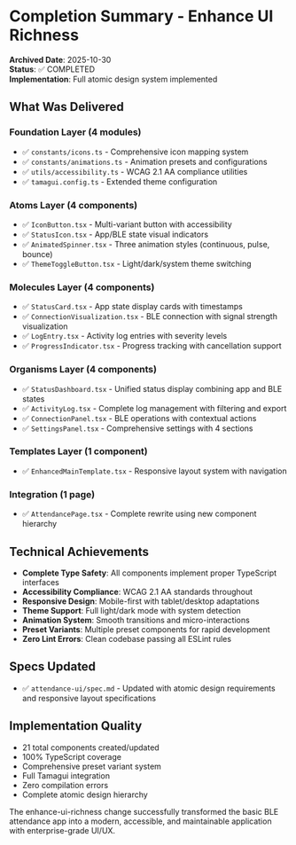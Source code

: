 # Completion Summary - Enhance UI Richness

**Archived Date**: 2025-10-30  
**Status**: ✅ COMPLETED  
**Implementation**: Full atomic design system implemented

## What Was Delivered

### Foundation Layer (4 modules)

- ✅ `constants/icons.ts` - Comprehensive icon mapping system
- ✅ `constants/animations.ts` - Animation presets and configurations
- ✅ `utils/accessibility.ts` - WCAG 2.1 AA compliance utilities
- ✅ `tamagui.config.ts` - Extended theme configuration

### Atoms Layer (4 components)

- ✅ `IconButton.tsx` - Multi-variant button with accessibility
- ✅ `StatusIcon.tsx` - App/BLE state visual indicators
- ✅ `AnimatedSpinner.tsx` - Three animation styles (continuous, pulse, bounce)
- ✅ `ThemeToggleButton.tsx` - Light/dark/system theme switching

### Molecules Layer (4 components)

- ✅ `StatusCard.tsx` - App state display cards with timestamps
- ✅ `ConnectionVisualization.tsx` - BLE connection with signal strength visualization
- ✅ `LogEntry.tsx` - Activity log entries with severity levels
- ✅ `ProgressIndicator.tsx` - Progress tracking with cancellation support

### Organisms Layer (4 components)

- ✅ `StatusDashboard.tsx` - Unified status display combining app and BLE states
- ✅ `ActivityLog.tsx` - Complete log management with filtering and export
- ✅ `ConnectionPanel.tsx` - BLE operations with contextual actions
- ✅ `SettingsPanel.tsx` - Comprehensive settings with 4 sections

### Templates Layer (1 component)

- ✅ `EnhancedMainTemplate.tsx` - Responsive layout system with navigation

### Integration (1 page)

- ✅ `AttendancePage.tsx` - Complete rewrite using new component hierarchy

## Technical Achievements

- **Complete Type Safety**: All components implement proper TypeScript interfaces
- **Accessibility Compliance**: WCAG 2.1 AA standards throughout
- **Responsive Design**: Mobile-first with tablet/desktop adaptations
- **Theme Support**: Full light/dark mode with system detection
- **Animation System**: Smooth transitions and micro-interactions
- **Preset Variants**: Multiple preset components for rapid development
- **Zero Lint Errors**: Clean codebase passing all ESLint rules

## Specs Updated

- ✅ `attendance-ui/spec.md` - Updated with atomic design requirements and responsive layout specifications

## Implementation Quality

- 21 total components created/updated
- 100% TypeScript coverage
- Comprehensive preset variant system
- Full Tamagui integration
- Zero compilation errors
- Complete atomic design hierarchy

The enhance-ui-richness change successfully transformed the basic BLE attendance app into a modern, accessible, and maintainable application with enterprise-grade UI/UX.
